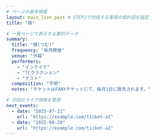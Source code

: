 ```yaml
---
# ページの基本情報
layout: main_live_post # STEP2で作成する専用の設計図を指定
title: "積"

# 一覧ページで表示する要約データ
summary:
  title: "積(つむ)"
  frequency: "毎月開催"
  venue: "外箱"
  performers:
    - "インテイク"
    - "TCクラクション"
    - "ゲスト"
  composition: "不明"
  notes: "チケットはFANYチケットにて、毎月1日に発売されます。"

# 次回のライブ情報を管理
next_events:
  - date: "2025-07-21"
    url: "https://example.com/ticket-a1"
  - date: "2025-08-20"
    url: "https://example.com/ticket-a2"
---
```

